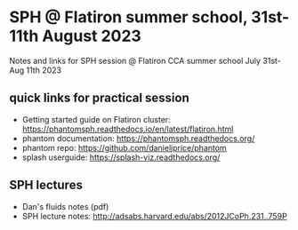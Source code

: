 # SPH @ Flatiron summer school, 31st-11th August 2023
Notes and links for SPH session @ Flatiron CCA summer school July 31st-Aug 11th 2023

## quick links for practical session
- Getting started guide on Flatiron cluster: https://phantomsph.readthedocs.io/en/latest/flatiron.html
- phantom documentation: https://phantomsph.readthedocs.org/
- phantom repo: https://github.com/danieljprice/phantom
- splash userguide: https://splash-viz.readthedocs.org/

## SPH lectures
- Dan's fluids notes (pdf)
- SPH lecture notes: http://adsabs.harvard.edu/abs/2012JCoPh.231..759P

